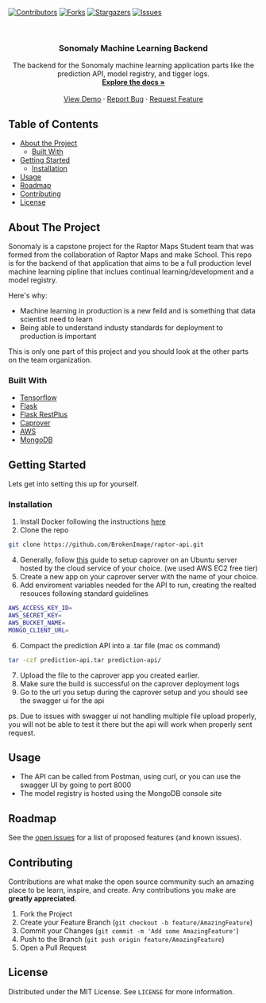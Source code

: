 <!-- PROJECT SHIELDS -->
<!--
*** I'm using markdown "reference style" links for readability.
*** Reference links are enclosed in brackets [ ] instead of parentheses ( ).
*** See the bottom of this document for the declaration of the reference variables
*** for contributors-url, forks-url, etc. This is an optional, concise syntax you may use.
*** https://www.markdownguide.org/basic-syntax/#reference-style-links
-->
[![Contributors][contributors-shield]][contributors-url]
[![Forks][forks-shield]][forks-url]
[![Stargazers][stars-shield]][stars-url]
[![Issues][issues-shield]][issues-url]


<!-- PROJECT LOGO -->
<br />
<p align="center">
  <h3 align="center">Sonomaly Machine Learning Backend</h3>

  <p align="center">
    The backend for the Sonomaly machine learning application parts like the prediction API, model registry, and tigger logs.
    <br />
    <a href="https://github.com/BrokenImage/raptor-api"><strong>Explore the docs »</strong></a>
    <br />
    <br />
    <a href="#">View Demo</a>
    ·
    <a href="https://github.com/BrokenImage/raptor-api/issues">Report Bug</a>
    ·
    <a href="https://github.com/BrokenImage/raptor-api/issues">Request Feature</a>
  </p>
</p>



<!-- TABLE OF CONTENTS -->
## Table of Contents

* [About the Project](#about-the-project)
  * [Built With](#built-with)
* [Getting Started](#getting-started)
  * [Installation](#installation)
* [Usage](#usage)
* [Roadmap](#roadmap)
* [Contributing](#contributing)
* [License](#license)


<!-- ABOUT THE PROJECT -->
## About The Project

<!-- [![Product Name Screen Shot][product-screenshot]](https://example.com) -->

Sonomaly is a capstone project for the Raptor Maps Student team that was formed from the collaboration of Raptor Maps and make School. This repo is for the backend of that application that aims to be a full production level machine learning pipline that inclues continual learning/development and a model registry. 

Here's why:
* Machine learning in production is a new feild and is something that data scientist need to learn
* Being able to understand industy standards for deployment to production is important

This is only one part of this project and you should look at the other parts on the team organization.

### Built With
* [Tensorflow](https://www.tensorflow.org/)
* [Flask](https://flask.palletsprojects.com/en/1.1.x/)
* [Flask RestPlus](https://flask-restplus.readthedocs.io/en/stable/)
* [Caprover](https://caprover.com/)
* [AWS](https://aws.amazon.com/ec2/)
* [MongoDB](https://www.mongodb.com/)

<!-- GETTING STARTED -->
## Getting Started

Lets get into setting this up for yourself.

### Installation

1. Install Docker following the instructions [here](https://docs.docker.com/get-docker/)
2. Clone the repo
```sh
git clone https://github.com/BrokenImage/raptor-api.git
```
4. Generally, follow [this](https://medium.com/swlh/caprover-the-definitive-guide-90076405aae4) guide to setup caprover on an Ubuntu server hosted by the cloud service of your choice. (we used AWS EC2 free tier)
5. Create a new app on your caprover server with the name of your choice.
6. Add enviroment variables needed for the API to run, creating the realted resouces following standard guidelines
```sh
AWS_ACCESS_KEY_ID=
AWS_SECRET_KEY=
AWS_BUCKET_NAME=
MONGO_CLIENT_URL=
```
6. Compact the prediction API into a .tar file (mac os command)
```sh
tar -czf prediction-api.tar prediction-api/
```
7. Upload the file to the caprover app you created earlier.
8. Make sure the build is successful on the caprover deployment logs
9. Go to the url you setup during the caprover setup and you should see the swagger ui for the api

ps. Due to issues with swagger ui not handling multiple file upload properly, you will not be able to test it there but the api will work when properly sent request.

<!-- USAGE EXAMPLES -->
## Usage

* The API can be called from Postman, using curl, or you can use the swagger UI by going to port 8000
* The model registry is hosted using the MongoDB console site


<!-- ROADMAP -->
## Roadmap

See the [open issues](https://github.com/BrokenImage/raptor-api/issues) for a list of proposed features (and known issues).


<!-- CONTRIBUTING -->
## Contributing

Contributions are what make the open source community such an amazing place to be learn, inspire, and create. Any contributions you make are **greatly appreciated**.

1. Fork the Project
2. Create your Feature Branch (`git checkout -b feature/AmazingFeature`)
3. Commit your Changes (`git commit -m 'Add some AmazingFeature'`)
4. Push to the Branch (`git push origin feature/AmazingFeature`)
5. Open a Pull Request



<!-- LICENSE -->
## License

Distributed under the MIT License. See `LICENSE` for more information.


<!-- MARKDOWN LINKS & IMAGES -->
<!-- https://www.markdownguide.org/basic-syntax/#reference-style-links -->
[contributors-shield]: https://img.shields.io/github/contributors/BrokenImage/raptor-api.svg?style=flat-square
[contributors-url]: https://github.com/BrokenImage/raptor-api/graphs/contributors
[forks-shield]: https://img.shields.io/github/forks/BrokenImage/raptor-api.svg?style=flat-square
[forks-url]: https://github.com/BrokenImage/raptor-api/network/members
[stars-shield]: https://img.shields.io/github/stars/BrokenImage/raptor-api.svg?style=flat-square
[stars-url]: https://github.com/BrokenImage/raptor-api/stargazers
[issues-shield]: https://img.shields.io/github/issues/BrokenImage/raptor-api.svg?style=flat-square
[issues-url]: https://github.com/BrokenImage/raptor-api/issues
[license-shield]: https://img.shields.io/github/license/BrokenImage/raptor-api.svg?style=flat-square
[license-url]: https://github.com/BrokenImage/raptor-api/blob/master/LICENSE.txt
[product-screenshot]: images/screenshot.png
